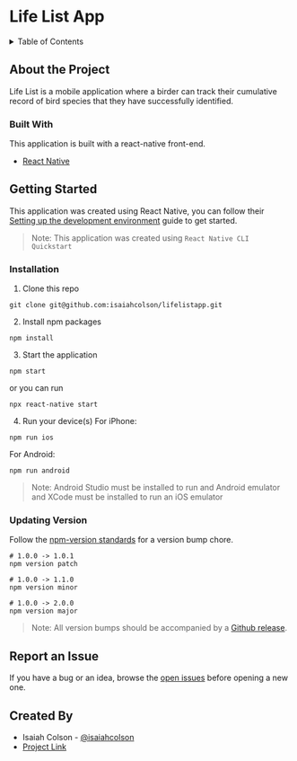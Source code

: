 # Life List App

<details>
  <summary>Table of Contents</summary>

  1. [About the Project](#about-the-project)
      - [Built With](#built-with)
  2. [Getting Started](#getting-started)
      - [Installation](#installation)
  <!-- 2. [Usage](#usage) -->
  3. [Report an Issue](#report-an-issue)
  <!-- 4. [License](#license) -->
  4. [Created By](#created-by)
</details>

## About the Project
Life List is a mobile application where a birder can track their cumulative record of bird species that they have successfully identified.

### Built With
This application is built with a react-native front-end.

- [React Native](https://reactnative.dev/)

## Getting Started
This application was created using React Native, you can follow their [Setting up the development environment](https://reactnative.dev/docs/environment-setup) guide to get started.

> Note: This application was created using `React Native CLI Quickstart`

### Installation
1. Clone this repo
```
git clone git@github.com:isaiahcolson/lifelistapp.git
```
2. Install npm packages
```
npm install
```
3. Start the application
```
npm start
```
or you can run
```
npx react-native start
```
4. Run your device(s)
For iPhone:
```
npm run ios
```
For Android:
```
npm run android
```

> Note: Android Studio must be installed to run and Android emulator and XCode must be installed to run an iOS emulator

### Updating Version
Follow the [npm-version standards](https://docs.npmjs.com/cli/v7/commands/npm-version) for a version bump chore.
```
# 1.0.0 -> 1.0.1
npm version patch

# 1.0.0 -> 1.1.0
npm version minor

# 1.0.0 -> 2.0.0
npm version major
```

> Note: All version bumps should be accompanied by a [Github release](https://github.com/isaiahcolson/lifelistapp/releases).

<!-- ## Usage -->
<!-- TODO: as the application gets built out, add workflow here. -->

## Report an Issue
If you have a bug or an idea, browse the [open issues](https://github.com/isaiahcolson/lifelistapp/issues) before opening a new one.

<!-- ## License -->
<!-- TODO: do we need a license? -->

## Created By
- Isaiah Colson - [@isaiahcolson](https://github.com/isaiahcolson)
- [Project Link](https://github.com/isaiahcolson/lifelistapp)
